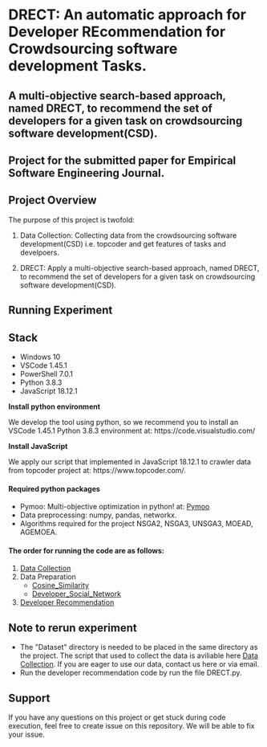 # DRECT: An automatic approach for Developer REcommendation for Crowdsourcing software development Tasks.


## A multi-objective search-based approach, named DRECT, to recommend the set of developers for a given task on crowdsourcing software development(CSD). 
## Project for the submitted paper for Empirical Software Engineering Journal.

## Project Overview
The purpose of this project is twofold:

1. Data Collection: Collecting data from the crowdsourcing software development(CSD) i.e. topcoder and get features of tasks and develpoers.

2. DRECT: Apply a multi-objective search-based approach, named DRECT, to recommend the set of developers for a given task on crowdsourcing software development(CSD).

## Running Experiment

## Stack
- Windows 10
- VSCode 1.45.1
- PowerShell 7.0.1
- Python 3.8.3
- JavaScript 18.12.1

</ul>
<p><strong>Install python environment</strong></p>
<p>We develop the tool using python, so we recommend you to install an VSCode 1.45.1 Python 3.8.3 environment at: https://code.visualstudio.com/
</p>

<p><strong>Install JavaScript</strong></p>
<p>
We apply our script that implemented in JavaScript 18.12.1 to crawler data from topcoder project at: https://www.topcoder.com/.
</p>

#### Required python packages

- Pymoo: Multi-objective optimization in python! at: [Pymoo](https://pymoo.org/) 
- Data preprocessing: numpy, pandas, networkx.
- Algorithms required for the project NSGA2, NSGA3, UNSGA3, MOEAD, AGEMOEA.

  
#### The order for running the code are as follows:
1. [Data Collection](DataCollection/)
2. Data Preparation
   - [Cosine_Similarity](Cosine_Similarity/)
   - [Developer_Social_Network](Developer_Social_Network/)
3. [Developer Recommendation](DRECT.py.py/)


## Note to rerun experiment
- The "Dataset" directory is needed to be placed in the same directory as the project. The script that used to collect the data is aviliable here [Data Collection](DataCollection/). If you are eager to use our data, contact us here or via email.
- Run the developer recommendation code by run the file DRECT.py.

## Support
If you have any questions on this project or get stuck during code execution, feel free to create issue on this repository. We will be able to fix your issue.

